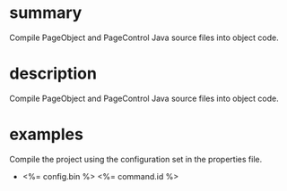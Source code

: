 # summary

Compile PageObject and PageControl Java source files into object code.

# description

Compile PageObject and PageControl Java source files into object code.

# examples

Compile the project using the configuration set in the properties file.

- <%= config.bin %> <%= command.id %>
